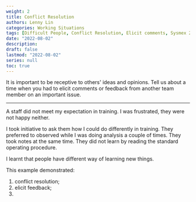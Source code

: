 ```yaml
---
weight: 2
title: Conflict Resolution
authors: Lenny Lin
categories: Working Situations
tags: [Difficult People, Conflict Resolution, Elicit comments, Sysmex 2nd Interview, CGC-Senior Tech Interview]
date: "2022-08-02"
description: 
draft: false
lastmod: "2022-08-02"
series: null
toc: true
---
```


It is important to be receptive to others' ideas and opinions.  Tell us about a time when you had to elicit comments or feedback from another team member on an important issue.
<!--more-->

---

A staff did not meet my expectation in training.  I was frustrated, they were not happy neither.

I took initiative to ask them how I could do differently in training.  They preferred to observed while I was doing analysis a couple of times.  They took notes at the same time.  They did not learn by reading the standard operating procedure.

I learnt that people have different way of learning new things.  


This example demonstrated:  
1) conflict resolution;  
2) elicit feedback;
3) 